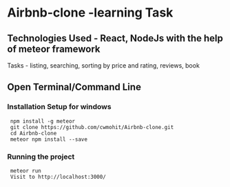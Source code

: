 # Airbnb-clone -learning Task

## Technologies Used - React, NodeJs with the help of meteor framework
Tasks - listing, searching, sorting by price and rating, reviews, book

## Open Terminal/Command Line

### Installation Setup for windows
     npm install -g meteor
     git clone https://github.com/cwmohit/Airbnb-clone.git
     cd Airbnb-clone
     meteor npm install --save

### Running the project

     meteor run
     Visit to http://localhost:3000/
